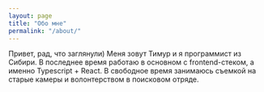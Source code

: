 ```yaml
---
layout: page
title: "Обо мне"
permalink: "/about/"
---
```


Привет, рад, что заглянули) Меня зовут Тимур и я программист из Сибири. В последнее время работаю в основном с frontend-стеком, а именно Typescript + React. В свободное время занимаюсь съемкой на старые камеры и волонтерством в поисковом отряде.